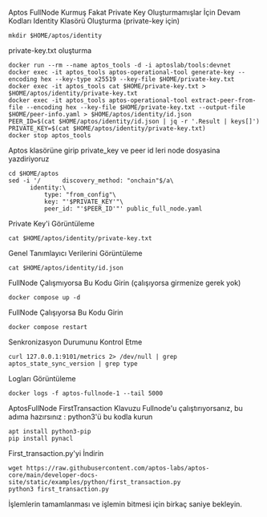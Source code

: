 Aptos FullNode Kurmuş Fakat Private Key Oluşturmamışlar İçin Devam Kodları
Identity Klasörü Oluşturma (private-key için)

```
mkdir $HOME/aptos/identity
```

private-key.txt oluşturma

```
docker run --rm --name aptos_tools -d -i aptoslab/tools:devnet
docker exec -it aptos_tools aptos-operational-tool generate-key --encoding hex --key-type x25519 --key-file $HOME/private-key.txt
docker exec -it aptos_tools cat $HOME/private-key.txt > $HOME/aptos/identity/private-key.txt
docker exec -it aptos_tools aptos-operational-tool extract-peer-from-file --encoding hex --key-file $HOME/private-key.txt --output-file $HOME/peer-info.yaml > $HOME/aptos/identity/id.json
PEER_ID=$(cat $HOME/aptos/identity/id.json | jq -r '.Result | keys[]')
PRIVATE_KEY=$(cat $HOME/aptos/identity/private-key.txt)
docker stop aptos_tools
```

Aptos klasörüne girip private_key ve peer id leri node dosyasina yazdiriyoruz

```
cd $HOME/aptos
sed -i '/      discovery_method: "onchain"$/a\
      identity:\
          type: "from_config"\
          key: "'$PRIVATE_KEY'"\
          peer_id: "'$PEER_ID'"' public_full_node.yaml
```          
          
Private Key'i Görüntüleme

```
cat $HOME/aptos/identity/private-key.txt
```

Genel Tanımlayıcı Verilerini Görüntüleme

```
cat $HOME/aptos/identity/id.json
```

FullNode Çalışmıyorsa Bu Kodu Girin (çalışıyorsa girmenize gerek yok)

```
docker compose up -d
```

FullNode Çalışıyorsa Bu Kodu Girin

```
docker compose restart
```

Senkronizasyon Durumunu Kontrol Etme

```
curl 127.0.0.1:9101/metrics 2> /dev/null | grep aptos_state_sync_version | grep type
```

Logları Görüntüleme

```
docker logs -f aptos-fullnode-1 --tail 5000
```

AptosFullNode FirstTransaction Klavuzu
Fullnode'u çalıştırıyorsanız, bu adıma hazırsınız : python3'ü bu kodla kurun
```
apt install python3-pip
pip install pynacl
```

First_transaction.py'yi İndirin

```
wget https://raw.githubusercontent.com/aptos-labs/aptos-core/main/developer-docs-site/static/examples/python/first_transaction.py
python3 first_transaction.py
```
İşlemlerin tamamlanması ve işlemin bitmesi için birkaç saniye bekleyin.
